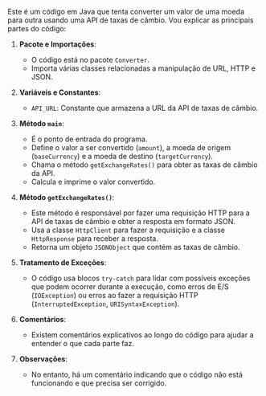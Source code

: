 Este é um código em Java que tenta converter um valor de uma moeda para outra usando uma API de taxas de câmbio. Vou explicar as principais partes do código:

1. **Pacote e Importações**:
   - O código está no pacote `Converter`.
   - Importa várias classes relacionadas a manipulação de URL, HTTP e JSON.

2. **Variáveis e Constantes**:
   - `API_URL`: Constante que armazena a URL da API de taxas de câmbio.

3. **Método `main`**:
   - É o ponto de entrada do programa.
   - Define o valor a ser convertido (`amount`), a moeda de origem (`baseCurrency`) e a moeda de destino (`targetCurrency`).
   - Chama o método `getExchangeRates()` para obter as taxas de câmbio da API.
   - Calcula e imprime o valor convertido.

4. **Método `getExchangeRates()`**:
   - Este método é responsável por fazer uma requisição HTTP para a API de taxas de câmbio e obter a resposta em formato JSON.
   - Usa a classe `HttpClient` para fazer a requisição e a classe `HttpResponse` para receber a resposta.
   - Retorna um objeto `JSONObject` que contém as taxas de câmbio.

5. **Tratamento de Exceções**:
   - O código usa blocos `try-catch` para lidar com possíveis exceções que podem ocorrer durante a execução, como erros de E/S (`IOException`) ou erros ao fazer a requisição HTTP (`InterruptedException`, `URISyntaxException`).

6. **Comentários**:
   - Existem comentários explicativos ao longo do código para ajudar a entender o que cada parte faz.

7. **Observações**:
   - No entanto, há um comentário indicando que o código não está funcionando e que precisa ser corrigido.

